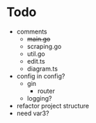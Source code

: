 # Todo
- comments
    - ~~main.go~~
    - scraping.go
    - util.go
    - edit.ts
    - diagram.ts
- config in config?
    - gin
        - router
    - logging?
- refactor project structure
- need var3? 